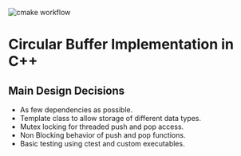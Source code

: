 ![cmake workflow](https://github.com/arminstr/cpp-cbuf/actions/workflows/cmake.yml/badge.svg)
# Circular Buffer Implementation in C++

## Main Design Decisions
 * As few dependencies as possible.
 * Template class to allow storage of different data types.
 * Mutex locking for threaded push and pop access.
 * Non Blocking behavior of push and pop functions.
 * Basic testing using ctest and custom executables. 
